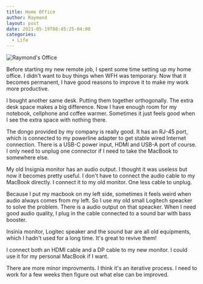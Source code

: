 ```yaml
---
title: Home Office
author: Raymond
layout: post
date: 2021-05-19T08:45:25-04:00
categories:
  - Life
---
```


![Raymond's Office](../../wp-content/uploads/2021/05/home_office_2021.05.19.png)

Before starting my new remote job, I spent some time setting up my home office. I didn't want to buy things when WFH was temporary. Now that it becomes permanent, I have good reasons to improve it to make my work more productive.

I bought another same desk. Putting them together orthogonally. The extra desk space makes a big difference. Now I have enough room for my notebook, cellphone and coffee warmer. Sometimes it just feels good when I see the extra space with nothing there.

The dongo provided by my company is really good. It has an RJ-45 port, which is connected to my powerline adapter to get stable wired Internet connection. There is a USB-C power input, HDMI and USB-A port of course. I only need to unplug one connector if I need to take the MacBook to somewhere else.

My old Insignia monitor has an audio output. I thought it was useless but now it becomes pretty useful. I don't have to connect the audio cable to my MacBook directly. I connect it to my old monitor. One less cable to unplug.

Because I put my macbook on my left side, sometimes it feels weird when audio always comes from my left. So I use my old small Logitech speacker to solve the problem. There is a audio output on that speacker. When I need good audio quality, I plug in the cable connected to a sound bar with bass booster. 

Insinia monitor, Logitec speaker and the sound bar are all old equipments, which I hadn't used for a long time. It's great to revive them!

I connect both an HDMI cable and a DP cable to my new monitor. I could use it for my personal MacBook if I want. 

There are more minor improvments. I think it's an iterative process. I need to work for a few weeks then figure out what else can be improved.